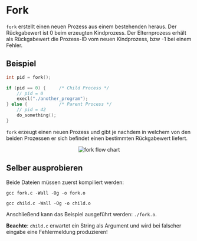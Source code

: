 # Fork

`fork` erstellt einen neuen Prozess aus einem bestehenden heraus. Der Rückgabewert ist 0 beim erzeugten Kindprozess. Der Elternprozess erhält als Rückgabewert die Prozess-ID vom neuen Kindprozess, bzw -1 bei einem Fehler.

## Beispiel

```c
int pid = fork();

if (pid == 0) {     /* Child Process */
    // pid = 0
    execl("./another_program");
} else {            /* Parent Process */
    // pid = 42
    do_something();
}
```

`fork` erzeugt einen neuen Prozess und gibt je nachdem in welchem von den beiden Prozessen er sich befindet einen bestimmten Rückgabewert liefert.

<p align="center">
  <img src="https://github.com/Treborium/BS-Tutorium/blob/master/res/images/fork.svg" alt="fork flow chart"/>
</p>

## Selber ausprobieren

Beide Dateien müssen zuerst kompiliert werden:

`gcc fork.c -Wall -Og -o fork.o`

`gcc child.c -Wall -Og -o child.o`

Anschließend kann das Beispiel ausgeführt werden: `./fork.o`.

**Beachte**: `child.c` erwartet ein String als Argument und wird bei falscher eingabe eine Fehlermeldung produzieren!
